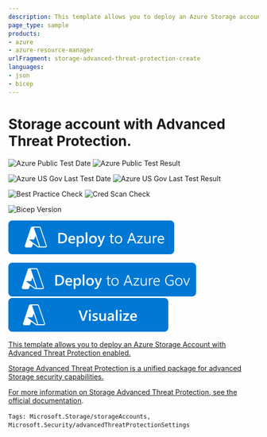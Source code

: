 ```yaml
---
description: This template allows you to deploy an Azure Storage account with Advanced Threat Protection enabled.
page_type: sample
products:
- azure
- azure-resource-manager
urlFragment: storage-advanced-threat-protection-create
languages:
- json
- bicep
---
```

# Storage account with Advanced Threat Protection.

![Azure Public Test Date](https://azurequickstartsservice.blob.core.windows.net/badges/quickstarts/microsoft.storage/storage-advanced-threat-protection-create/PublicLastTestDate.svg)
![Azure Public Test Result](https://azurequickstartsservice.blob.core.windows.net/badges/quickstarts/microsoft.storage/storage-advanced-threat-protection-create/PublicDeployment.svg)

![Azure US Gov Last Test Date](https://azurequickstartsservice.blob.core.windows.net/badges/quickstarts/microsoft.storage/storage-advanced-threat-protection-create/FairfaxLastTestDate.svg)
![Azure US Gov Last Test Result](https://azurequickstartsservice.blob.core.windows.net/badges/quickstarts/microsoft.storage/storage-advanced-threat-protection-create/FairfaxDeployment.svg)

![Best Practice Check](https://azurequickstartsservice.blob.core.windows.net/badges/quickstarts/microsoft.storage/storage-advanced-threat-protection-create/BestPracticeResult.svg)
![Cred Scan Check](https://azurequickstartsservice.blob.core.windows.net/badges/quickstarts/microsoft.storage/storage-advanced-threat-protection-create/CredScanResult.svg)

![Bicep Version](https://azurequickstartsservice.blob.core.windows.net/badges/quickstarts/microsoft.storage/storage-advanced-threat-protection-create/BicepVersion.svg)

[![Deploy To Azure](https://raw.githubusercontent.com/Azure/azure-quickstart-templates/master/1-CONTRIBUTION-GUIDE/images/deploytoazure.svg?sanitize=true)](https://portal.azure.com/#create/Microsoft.Template/uri/https%3A%2F%2Fraw.githubusercontent.com%2FAzure%2Fazure-quickstart-templates%2Fmaster%2Fquickstarts%2Fmicrosoft.storage%2Fstorage-advanced-threat-protection-create%2Fazuredeploy.json)

[![Deploy To Azure US Gov](https://raw.githubusercontent.com/Azure/azure-quickstart-templates/master/1-CONTRIBUTION-GUIDE/images/deploytoazuregov.svg?sanitize=true)](https://portal.azure.us/#create/Microsoft.Template/uri/https%3A%2F%2Fraw.githubusercontent.com%2FAzure%2Fazure-quickstart-templates%2Fmaster%2Fquickstarts%2Fmicrosoft.storage%2Fstorage-advanced-threat-protection-create%2Fazuredeploy.json)
[![Visualize](https://raw.githubusercontent.com/Azure/azure-quickstart-templates/master/1-CONTRIBUTION-GUIDE/images/visualizebutton.svg?sanitize=true)](http://armviz.io/#/?load=https%3A%2F%2Fraw.githubusercontent.com%2FAzure%2Fazure-quickstart-templates%2Fmaster%2Fquickstarts%2Fmicrosoft.storage%2Fstorage-advanced-threat-protection-create%2Fazuredeploy.json)

<a href="http://armviz.io/#/?load=azuredeploy.json" target="_blank">

This template allows you to deploy an Azure Storage Account with Advanced Threat Protection enabled.

Storage Advanced Threat Protection is a unified package for advanced Storage security capabilities.

For more information on Storage Advanced Threat Protection, see the [official documentation]( https://learn.microsoft.com/azure/storage/common/storage-advanced-threat-protection).

`Tags: Microsoft.Storage/storageAccounts, Microsoft.Security/advancedThreatProtectionSettings`
